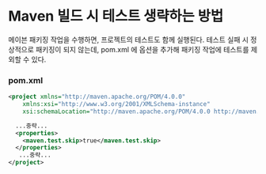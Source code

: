 # Maven 빌드 시 테스트 생략하는 방법

메이븐 패키징 작업을 수행하면, 프로젝트의 테스트도 함께 실행된다.
테스트 실패 시 정상적으로 패키징이 되지 않는데, pom.xml 에 옵션을 추가해 패키징 작업에 테스트를 제외할 수 있다.


### pom.xml

```xml
<project xmlns="http://maven.apache.org/POM/4.0.0"   
    xmlns:xsi="http://www.w3.org/2001/XMLSchema-instance"
    xsi:schemaLocation="http://maven.apache.org/POM/4.0.0 http://maven.apache.org/maven-v4_0_0.xsd">

  ...중략...
  <properties>
    <maven.test.skip>true</maven.test.skip>
  </properties>
   ...중략...   
</project>
```
